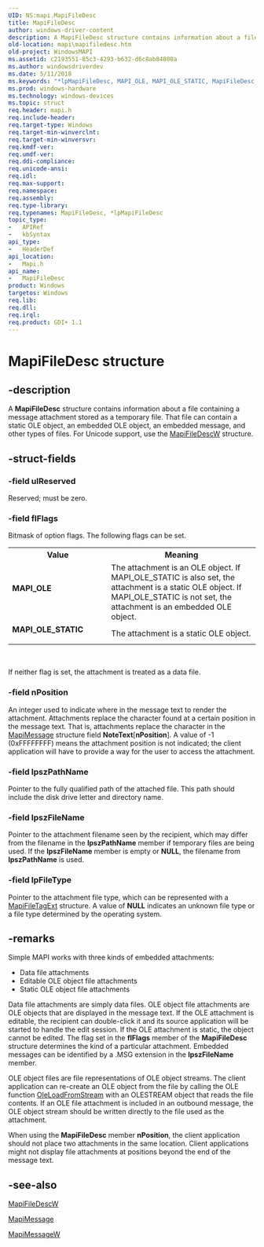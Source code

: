 ```yaml
---
UID: NS:mapi.MapiFileDesc
title: MapiFileDesc
author: windows-driver-content
description: A MapiFileDesc structure contains information about a file containing a message attachment stored as a temporary file.
old-location: mapi\mapifiledesc.htm
old-project: WindowsMAPI
ms.assetid: c2193551-85c3-4293-b632-d6c8ab84800a
ms.author: windowsdriverdev
ms.date: 5/11/2018
ms.keywords: "*lpMapiFileDesc, MAPI_OLE, MAPI_OLE_STATIC, MapiFileDesc, MapiFileDesc structure, lpMapiFileDesc, lpMapiFileDesc structure pointer, mapi.mapifiledesc, mapi/MapiFileDesc, mapi/lpMapiFileDesc"
ms.prod: windows-hardware
ms.technology: windows-devices
ms.topic: struct
req.header: mapi.h
req.include-header: 
req.target-type: Windows
req.target-min-winverclnt: 
req.target-min-winversvr: 
req.kmdf-ver: 
req.umdf-ver: 
req.ddi-compliance: 
req.unicode-ansi: 
req.idl: 
req.max-support: 
req.namespace: 
req.assembly: 
req.type-library: 
req.typenames: MapiFileDesc, *lpMapiFileDesc
topic_type:
-	APIRef
-	kbSyntax
api_type:
-	HeaderDef
api_location:
-	Mapi.h
api_name:
-	MapiFileDesc
product: Windows
targetos: Windows
req.lib: 
req.dll: 
req.irql: 
req.product: GDI+ 1.1
---
```


# MapiFileDesc structure


## -description


A <b>MapiFileDesc</b> structure contains information about a file containing a message attachment stored as a temporary file. That file can contain a static OLE object, an embedded OLE object, an embedded message, and other types of files. For Unicode support, use the <a href="https://msdn.microsoft.com/CF7C41DF-D361-457F-B038-5C1144E70AA6">MapiFileDescW</a> structure.


## -struct-fields




### -field ulReserved

Reserved; must be zero.


### -field flFlags

Bitmask of option flags. The following flags can be set.

<table>
<tr>
<th>Value</th>
<th>Meaning</th>
</tr>
<tr>
<td width="40%"><a id="MAPI_OLE"></a><a id="mapi_ole"></a><dl>
<dt><b>MAPI_OLE</b></dt>
</dl>
</td>
<td width="60%">
The attachment is an OLE object. If MAPI_OLE_STATIC is also set, the attachment is a static OLE object. If MAPI_OLE_STATIC is not set, the attachment is an embedded OLE object.

</td>
</tr>
<tr>
<td width="40%"><a id="MAPI_OLE_STATIC"></a><a id="mapi_ole_static"></a><dl>
<dt><b>MAPI_OLE_STATIC</b></dt>
</dl>
</td>
<td width="60%">
The attachment is a static OLE object.

</td>
</tr>
</table>
 

If neither flag is set, the attachment is treated as a data file. 


### -field nPosition

An integer used to indicate where in the message text to render the attachment. Attachments replace the character found at a certain position in the message text. That is, attachments replace the character in the <a href="https://msdn.microsoft.com/7f696dd6-bfae-4c7d-b55f-d37952691c02">MapiMessage</a> structure field <b>NoteText</b>[<b>nPosition</b>]. A value of   -1 (0xFFFFFFFF) means the attachment position is not indicated; the client application will have to provide a way for the user to access the attachment.


### -field lpszPathName

Pointer to the fully qualified path of the attached file. This path should include the disk drive letter and directory name.


### -field lpszFileName

Pointer to the attachment filename seen by the recipient, which may differ from the filename in the <b>lpszPathName</b> member if temporary files are being used. If the <b>lpszFileName</b> member is empty or <b>NULL</b>, the filename from <b>lpszPathName</b> is used.


### -field lpFileType

Pointer to the attachment file type, which can be represented with a <a href="https://msdn.microsoft.com/5f6de637-14a8-46bb-a53e-f355d7592222">MapiFileTagExt</a> structure. A value of <b>NULL</b> indicates an unknown file type or a file type determined by the operating system.


## -remarks



Simple MAPI works with three kinds of embedded attachments:  

<ul>
<li>
Data file attachments

</li>
<li>
Editable OLE object file attachments

</li>
<li>
Static OLE object file attachments

</li>
</ul>
Data file attachments are simply data files. OLE object file attachments are OLE objects that are displayed in the message text. If the OLE attachment is editable, the recipient can double-click it and its source application will be started to handle the edit session. If the OLE attachment is static, the object cannot be edited. The flag set in the <b>flFlags</b> member of the <b>MapiFileDesc</b> structure determines the kind of a particular attachment. Embedded messages can be identified by a .MSG extension in the <b>lpszFileName</b> member.

OLE object files are file representations of OLE object streams. The client application can re-create an OLE object from the file by calling the OLE function <a href="https://msdn.microsoft.com/2d54a0ef-906b-4886-a095-4ff2f3d4e634">OleLoadFromStream</a> with an OLESTREAM object that reads the file contents. If an OLE file attachment is included in an outbound message, the OLE object stream should be written directly to the file used as the attachment. 

When using the <b>MapiFileDesc</b> member <b>nPosition</b>, the client application should not place two attachments in the same location. Client applications might not display file attachments at positions beyond the end of the message text. 




## -see-also




<a href="https://msdn.microsoft.com/CF7C41DF-D361-457F-B038-5C1144E70AA6">MapiFileDescW</a>



<a href="https://msdn.microsoft.com/7f696dd6-bfae-4c7d-b55f-d37952691c02">MapiMessage</a>



<a href="https://msdn.microsoft.com/3C74A9C0-1483-4A97-94EB-19A0D30D9A08">MapiMessageW</a>
 

 

